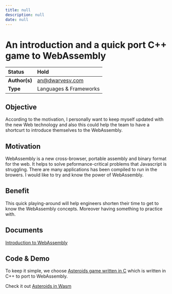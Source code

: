 ```yaml
---
title: null
description: null
date: null
---
```


# An introduction and a quick port C++ game to WebAssembly

| Status        | Hold                   |
| :------------ | :--------------------- |
| **Author(s)** | an@dwarvesv.com        |
| **Type**      | Languages & Frameworks |

## Objective

According to the motivation, I personally want to keep myself updated with the new Web technology and also this could help the team to have a shortcurt to introduce themselves to the WebAssembly.

## Motivation

WebAssembly is a new cross-browser, portable assembly and binary format for the web. It helps to solve peformance-critical problems that Javascript is struggling. There are many applications has been compiled to run in the browers. I would like to try and know the power of WebAssembly.

## Benefit

This quick playing-around will help engineers shorten their time to get to know the WebAssembly concepts. Moreover having something to practice with.

## Documents

[Introduction to WebAssembly](/wasm.md)

## Code & Demo

To keep it simple, we choose [Asteroids game written in C](https://github.com/flightcrank/asteroids) which is written in C++ to port to WebAssembly.

Check it out [Asteroids in Wasm](/wasm-asteroids)

